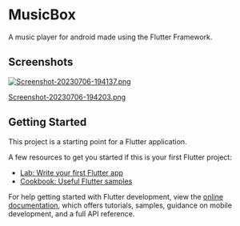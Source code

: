 # MusicBox

A music player for android made using the Flutter Framework.

## Screenshots

[![Screenshot-20230706-194137.png](https://i.postimg.cc/Hk7THsZW/Screenshot-20230706-194137.png)](https://postimg.cc/gxdCHdb1)

[Screenshot-20230706-194203.png](https://postimg.cc/8s6x8s1q)

## Getting Started

This project is a starting point for a Flutter application.

A few resources to get you started if this is your first Flutter project:

- [Lab: Write your first Flutter app](https://docs.flutter.dev/get-started/codelab)
- [Cookbook: Useful Flutter samples](https://docs.flutter.dev/cookbook)

For help getting started with Flutter development, view the
[online documentation](https://docs.flutter.dev/), which offers tutorials,
samples, guidance on mobile development, and a full API reference.
